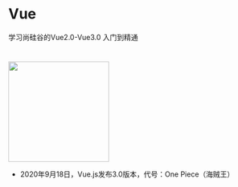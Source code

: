 # Vue
学习尚硅谷的Vue2.0-Vue3.0 入门到精通
#
<img src="https://user-images.githubusercontent.com/499550/93624428-53932780-f9ae-11ea-8d16-af949e16a09f.png" style="width:200px" />

- 2020年9月18日，Vue.js发布3.0版本，代号：One Piece（海贼王）
